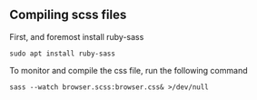## Compiling scss files

First, and foremost install ruby-sass

    sudo apt install ruby-sass

To monitor and compile the css file, run the following command

    sass --watch browser.scss:browser.css& >/dev/null